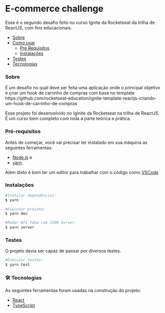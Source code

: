 # E-commerce challenge

<p >Esse é o segundo desafio feito no curso Ignite da Rocketseat da trilha de ReactJS, com fins educacionais.</p>

<!--ts-->

- [Sobre](#sobre)
- [Como usar](#como-usar)
  - [Pre Requisitos](#pre-requisitos)
  - [Instalações](#instalacoes)
- [Testes](#testes)
- [Tecnologias](#tecnologias)
<!--te-->

<h3 id="sobre">Sobre</h3>
É um desafio no qual deve ser feita uma aplicação onde o principal objetivo é criar um hook de carrinho de compras com base no template https://github.com/rocketseat-education/ignite-template-reactjs-criando-um-hook-de-carrinho-de-compras

Esse projeto foi desenvolvido no Iginite da Rocketseat na trilha de ReactJS. É um curso bem completo com toda a parte teórica e prática.

<h3 id="pre-requisitos">Pré-requisitos</h3>

Antes de começar, você vai precisar ter instalado em sua máquina as seguintes ferramentas:

- [Node.js](https://nodejs.org/en/) e
- [yarn](https://classic.yarnpkg.com/en/docs/install/#debian-stable).

Além disto é bom ter um editor para trabalhar com o código como [VSCode](https://code.visualstudio.com/)

<h3 id="instalacoes">Instalações</h3>

```bash
#Instalar dependências:
$ yarn

#Executar projeto:
$ yarn dev

#Rodar API fake com JSON Server:
$ yarn server
```

<h3 id="testes">Testes</h3>

O projeto devia ser capaz de passar por diversos testes.

```bash
#Executar testes:
$ yarn test

```

<h3 id="tecnologias">🛠 Tecnologias </h3>

As seguintes ferramentas foram usadas na construção do projeto:

- [React](https://pt-br.reactjs.org/)
- [TypeScript](https://www.typescriptlang.org/)
